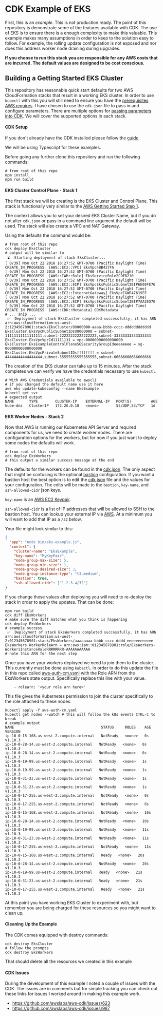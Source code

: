 # CDK Example of EKS

First, this is an *example*. This is not production ready. The point of this
repository is demonstrate some of the features available with CDK. The use of
EKS is to ensure there is a enough complexity to make this valuable. This
example makes many assumptions in order to keep to the solution easy to follow.
For example, the rolling update configuration is not exposed and nor does this
address worker node draining during upgrades. 

**If you choose to run this stack you are responsible for any AWS costs that
are incurred. The default values are designed to be cost conscious.**

## Building a Getting Started EKS Cluster

This repository has reasonable quick start defaults for two AWS CloudFormation
stacks that result in a working EKS cluster. In order to use `kubectl` with this
you will still need to ensure you have the [prerequisites AWS
requires](https://docs.aws.amazon.com/eks/latest/userguide/configure-kubectl.html).
I have chosen to use the `cdk.json` file to pass in and configure parameters.
There are multiple options for [passing parameters into CDK](https://awslabs.github.io/aws-cdk/passing-in-data.html).
We will cover the supported options in each stack.

#### CDK Setup

If you don't already have the CDK installed please follow the
[guide](https://awslabs.github.io/aws-cdk/getting-started.html).

We will be using Typescript for these examples.

Before going any further clone this repository and run the following commands:

```
# from root of this repo
npm install
npm run build
```

#### EKS Cluster Control Plane - Stack 1

The first stack we will be creating is the EKS Cluster and Control Plane. This
stack is functionally very similar to the [AWS Getting Started Step 1](https://docs.aws.amazon.com/eks/latest/userguide/getting-started.html#eks-create-cluster). 

The context allows you to set your desired EKS Cluster Name, but if you do not
alter `cdk.json` or pass in a command line argument the default will be used.
The stack will also create a VPC and NAT Gateway.

Using the defaults the command would be: 

```
# from root of this repo
cdk deploy EksCluster
# output will be similar to
 ⏳  Starting deployment of stack EksCluster...
[ 0/39] Mon Oct 22 2018 16:27:52 GMT-0700 (Pacific Daylight Time)  CREATE_IN_PROGRESS  [AWS::EC2::VPC] EksVpc4BB427FA
[ 0/39] Mon Oct 22 2018 16:27:52 GMT-0700 (Pacific Daylight Time)  CREATE_IN_PROGRESS  [AWS::IAM::Role] EksServiceRole2C9FD210
[ 0/39] Mon Oct 22 2018 16:27:52 GMT-0700 (Pacific Daylight Time)  CREATE_IN_PROGRESS  [AWS::EC2::EIP] EksVpcEksPublicSubnet2EIP6E00FE76
[ 0/39] Mon Oct 22 2018 16:27:52 GMT-0700 (Pacific Daylight Time)  CREATE_IN_PROGRESS  [AWS::EC2::InternetGateway] EksVpcIGWF47619EF
[ 0/39] Mon Oct 22 2018 16:27:52 GMT-0700 (Pacific Daylight Time)  CREATE_IN_PROGRESS  [AWS::EC2::EIP] EksVpcEksPublicSubnet3EIP7AA2ED70
[ 0/39] Mon Oct 22 2018 16:27:52 GMT-0700 (Pacific Daylight Time)  CREATE_IN_PROGRESS  [AWS::CDK::Metadata] CDKMetadata
# ... snip ...
 ✅  Deployment of stack EksCluster completed successfully, it has ARN arn:aws:cloudformation:us-west-2:12345678901:stack/EksCluster/00000000-aaaa-bbbb-cccc-dddddddddddd
EksCluster.EksVpcPublicSubnetIDs00000000 = subnet-11111111111111111,subnet-22222222222222222,subnet-33333333333333333
EksCluster.EksVpcVpcId11111111 = vpc-00000000000000000
EksCluster.EksExampleControlPlaneSGSecurityGroupIdeeeeeeee = sg-00000000000000000
EksCluster.EksVpcPrivateSubnetIDsffffffff = subnet-44444444444444444,subnet-55555555555555555,subnet-66666666666666666
```

The creation of the EKS cluster can take up to 15 minutes. After the stack
completes we can verify we have the credentials necessary to use `kubectl`.

```
# With AWS Credentials available to awscli
# if you changed the default name use it here
aws eks update-kubeconfig --name EksExample
kubectl get svc
# expected output
NAME       TYPE        CLUSTER-IP    EXTERNAL-IP   PORT(S)         AGE
kube-dns   ClusterIP   172.20.0.10   <none>        53/UDP,53/TCP   1d
```

#### EKS Worker Nodes - Stack 2

Now that AWS is running our Kubernetes API Server and required components for
us, we need to create worker nodes. There are configuration options for the
workers, but for now if you just want to deploy some nodes the defaults will
work.

```
# from root of this repo
cdk deploy EksWorkers
# this output a similar success message at the end
```

The defaults for the workers can be found in the [cdk.json](cdk.json). The only
aspect that might be confusing is the optional [bastion](https://en.wikipedia.org/wiki/Bastion_host) configuration. 
If you want a bastion host the best option is to edit the [cdk.json](cdk.json)
file and the values for your configuration. The edits will be made to the
`bastion`, `key-name`, and `ssh-allowed-cidr` json keys. 

`key-name` is an [AWS EC2 Keypair](https://docs.aws.amazon.com/AWSEC2/latest/UserGuide/ec2-key-pairs.html).

`ssh-allowed-cidr` is a list of IP addresses that will be allowed to SSH to the
bastion host. You can lookup your external IP via [AWS](http://checkip.amazonaws.com/). At a minimum you will want to add that IP as a `/32` below.

Your file might look similar to this: 

```json
{
  "app": "node bin/eks-example.js",
  "context": {
    "cluster-name": "EksExample",
    "key-name": "MyKeyPair",
    "node-group-max-size": 5,
    "node-group-min-size": 1,
    "node-group-desired-size": 3,
    "node-group-instance-type": "t3.medium",
    "bastion": true,
    "ssh-allowed-cidr": ["1.2.3.4/32"]
}
```

If you change these values after deploying you will need to re-deploy the stack
in order to apply the updates. That can be done:

```
npm run build
cdk diff EksWorkers
# make sure the diff matches what you think is happening
cdk deploy EksWorkers
# example success 
 ✅  Deployment of stack EksWorkers completed successfully, it has ARN arn:aws:cloudformation:us-west-2:012345678901:stack/EksWorkers/aaaaaaaa-bbbb-cccc-dddd-eeeeeeeeeeee
EksWorkers.WorkerRoleArn = arn:aws:iam::012345678901:role/EksWorkers-WorkersInstanceRoleRRRRRRRR-AAAAAAAAAAA
# note this ARN for the next step
```

Once you have your workers deployed we need to join them to the cluster. This
currently must be done using `kubectl`. In order to do this update the file in
this repo called [aws-auth-cm.yaml](aws-auth-cm.yaml) with the Role ARN from the
EksWorkers state output. Specifically replace this line with your value.

```
    - rolearn: '<your role arn here>'
```

This file gives the Kubernetes permission to join the cluster specifically to
the role attached to these nodes.

```
kubectl apply -f aws-auth-cm.yaml
kubectl get nodes --watch # this will follow the k8s events CTRL-C to break
# example output
NAME                                        STATUS     ROLES    AGE   VERSION
ip-10-0-15-168.us-west-2.compute.internal   NotReady   <none>   0s    v1.10.3
ip-10-0-28-14.us-west-2.compute.internal   NotReady   <none>   0s    v1.10.3
ip-10-0-28-14.us-west-2.compute.internal   NotReady   <none>   0s    v1.10.3
ip-10-0-19-99.us-west-2.compute.internal   NotReady   <none>   1s    v1.10.3
ip-10-0-19-99.us-west-2.compute.internal   NotReady   <none>   1s    v1.10.3
ip-10-0-31-23.us-west-2.compute.internal   NotReady   <none>   1s    v1.10.3
ip-10-0-31-23.us-west-2.compute.internal   NotReady   <none>   1s    v1.10.3
ip-10-0-17-255.us-west-2.compute.internal   NotReady   <none>   0s    v1.10.3
ip-10-0-17-255.us-west-2.compute.internal   NotReady   <none>   0s    v1.10.3
ip-10-0-15-168.us-west-2.compute.internal   NotReady   <none>   10s   v1.10.3
ip-10-0-28-14.us-west-2.compute.internal   NotReady   <none>   10s   v1.10.3
ip-10-0-19-99.us-west-2.compute.internal   NotReady   <none>   11s   v1.10.3
ip-10-0-31-23.us-west-2.compute.internal   NotReady   <none>   11s   v1.10.3
ip-10-0-17-255.us-west-2.compute.internal   NotReady   <none>   11s   v1.10.3
ip-10-0-15-168.us-west-2.compute.internal   Ready   <none>   20s   v1.10.3
ip-10-0-28-14.us-west-2.compute.internal   NotReady   <none>   20s   v1.10.3
ip-10-0-19-99.us-west-2.compute.internal   Ready   <none>   21s   v1.10.3
ip-10-0-31-23.us-west-2.compute.internal   Ready   <none>   21s   v1.10.3
ip-10-0-17-255.us-west-2.compute.internal   Ready   <none>   21s   v1.10.3
```

At this point you have working EKS Cluster to experiment with, but remember you
are being charged for these resources so you might want to clean up.

#### Cleaning Up the Example

The CDK comes equipped with destroy commands:

```
cdk destroy EksCluster
# follow the prompts
cdk destroy EksWorkers
```

That should delete all the resources we created in this example

#### CDK Issues 

During the development of this example I noted a couple of issues with the CDK.
The issues are in comments but for simple tracking you can check out these links
for issues I worked around in making this example work.
 * https://github.com/awslabs/aws-cdk/issues/623
 * https://github.com/awslabs/aws-cdk/issues/987



